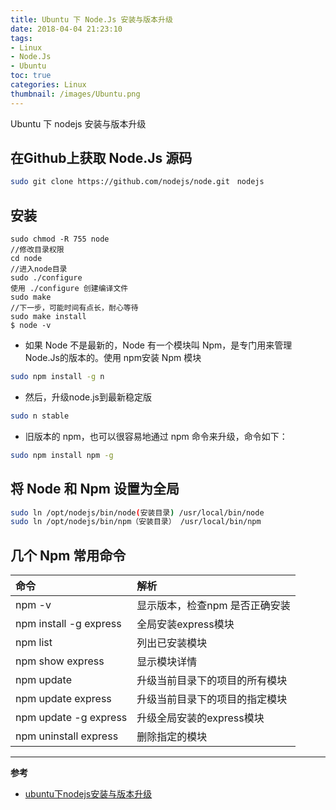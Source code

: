 ```yaml
---
title: Ubuntu 下 Node.Js 安装与版本升级
date: 2018-04-04 21:23:10
tags:
- Linux
- Node.Js
- Ubuntu
toc: true
categories: Linux
thumbnail: /images/Ubuntu.png
---
```

Ubuntu 下 nodejs 安装与版本升级
<!--more-->
## 在Github上获取 Node.Js 源码
```sh
sudo git clone https://github.com/nodejs/node.git　nodejs
```
## 安装
```
sudo chmod -R 755 node
//修改目录权限
cd node
//进入node目录
sudo ./configure
使用 ./configure 创建编译文件
sudo make
//下一步，可能时间有点长，耐心等待
sudo make install
$ node -v
```

- 如果 Node 不是最新的，Node 有一个模块叫 Npm，是专门用来管理 Node.Js的版本的。使用 npm安装 Npm 模块

```sh
sudo npm install -g n
```

- 然后，升级node.js到最新稳定版

```sh
sudo n stable
```

- 旧版本的 npm，也可以很容易地通过 npm 命令来升级，命令如下：

```sh
sudo npm install npm -g
```

## 将 Node 和 Npm 设置为全局
```sh
sudo ln /opt/nodejs/bin/node(安装目录) /usr/local/bin/node
sudo ln /opt/nodejs/bin/npm（安装目录） /usr/local/bin/npm
```

## 几个 Npm 常用命令
|命令|解析|
|:---|:---|
|npm -v|显示版本，检查npm 是否正确安装|
|npm install -g express|全局安装express模块|
|npm list|列出已安装模块|
|npm show express|显示模块详情|
|npm update|升级当前目录下的项目的所有模块|
|npm update express|升级当前目录下的项目的指定模块|
|npm update -g express|升级全局安装的express模块|
|npm uninstall express|删除指定的模块|

---
**参考**
- [
ubuntu下nodejs安装与版本升级](https://blog.csdn.net/lss_csdn/article/details/52165652)
